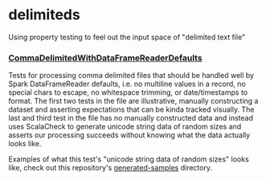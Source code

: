 # delimiteds
Using property testing to feel out the input space of "delimited text file" 


### [CommaDelimitedWithDataFrameReaderDefaults](ssrc/test/scala/com/github/shnewto/CommaDelimitedWithDataFrameReaderDefaults.scala) 
Tests for processing comma delimited files that should be handled well by Spark DataFrameReader defaults, 
i.e. no multiline values in a record, no special chars to escape, no whitespace trimming, or
date/timestamps to format. The first two tests in the file are illustrative, manually constructing a dataset
and asserting expectations that can be kinda tracked visually. The last and third test in the file has no 
manually constructed data and instead uses ScalaCheck to generate unicode string data of random sizes and 
asserts our processing succeeds without knowing what the data actually looks like.

Examples of what this test's "unicode string data of random sizes" looks like, check out this repository's [generated-samples](generated-samples)
directory.